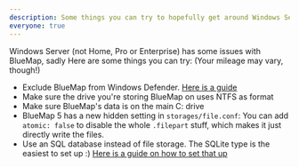 ```yaml
---
description: Some things you can try to hopefully get around Windows Server issues
everyone: true
---
```


Windows Server (not Home, Pro or Enterprise) has some issues with BlueMap, sadly
Here are some things you can try:
(Your mileage may vary, though!)
- Exclude BlueMap from Windows Defender. [Here is a guide](<https://github.com/BlueMap-Minecraft/BlueMap/issues/471#issuecomment-1837283254>)
- Make sure the drive you're storing BlueMap on uses NTFS as format
- Make sure BlueMap's data is on the main C: drive
- BlueMap 5 has a new hidden setting in `storages/file.conf`:
  You can add `atomic: false` to disable the whole `.filepart` stuff, which makes it just directly write the files.
- Use an SQL database instead of file storage. The SQLite type is the easiest to set up :)   [Here is a guide on how to set that up](<https://bluemap.bluecolored.de/wiki/customization/Storages.html>)
